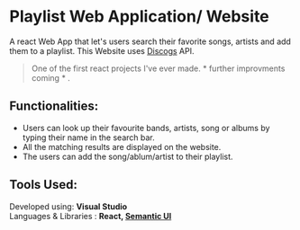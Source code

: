 # Playlist Web Application/ Website 
A react Web App that let's users search their favorite songs, artists and add them to a playlist. This Website uses [Discogs](https://www.discogs.com/) API.

> One of the first react projects I've ever made. * further improvments coming * .  

## Functionalities: 
 * Users can look up their favourite bands, artists, song or albums by typing their name in the search bar.
 * All the matching results are displayed on the website.
 * The users can add the song/ablum/artist to their playlist.

## Tools Used: 
 Developed using:  **Visual Studio**  
 Languages & Libraries : **React, [Semantic UI](https://semantic-ui.com/)** 


